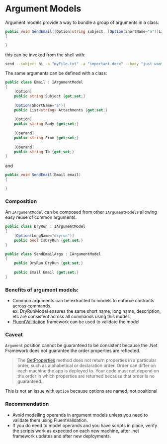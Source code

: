 # Argument Models
Argument models provide a way to bundle a group of arguments in a class.

```c#
public void SendEmail([Option]string subject, [Option(ShortName="a")]List<string> attachments, [Option]string body, [Argument]string from, [Argument]string to)
{

}
```

this can be invoked from the shell with:

```bash
send --subject hi -a "myFile.txt" -a "important.docx" --body "just wanted you to review these files" bilal@bilal.com john@john.com
```

The same arguments can be defined with a class:

```c#
public class Email : IArgumentModel
{
    [Option]
    public string Subject {get;set;}
    
    [Option(ShortName="a")]
    public List<string> Attachments {get;set;}
    
    [Option]
    public string Body {get;set;}
    
    [Operand]
    public string From {get;set;}
    
    [Operand]
    public string To {get;set;}
}
```

and

```c#
public void SendEmail(Email email)
{

}
```

### Composition

An `IArgumentModel` can be composed from other `IArgumentModel`s allowing easy reuse of common arguments.

```c#
public class DryRun : IArgumentModel
{    
    [Option(LongName="dryrun")]
    public bool IsDryRun {get;set;}
}

public class SendEmailArgs : IArgumentModel
{    
    public DryRun DryRun {get;set;}
    
    public Email Email {get;set;}
}
```

### Benefits of argument models:

* Common arguments can be extracted to models to enforce contracts across commands.  <br/>ex. DryRunModel ensures the same short name, long name, description, etc are consistent across all commands using this model.
* [FluentValidation](fluent-validation-for-argument-models.md) framework can be used to validate the model

### Caveat

`Argument` position cannot be guaranteed to be consistent because the .Net Framework does not guarantee the order properties are reflected.

> The [GetProperties](https://docs.microsoft.com/en-us/dotnet/api/system.type.getproperties) method does not return properties in a particular order, such as alphabetical or declaration order. Order can differ on each machine the app is deployed to. Your code must not depend on the order in which properties are returned because that order is no guaranteed.

This is not an issue with `Option` because options are named, not positional

### Recommendation 
* Avoid modelling operands in argument models unless you need to validate them using FluentValidation.
* If you do need to model operands and you have scripts in place, verify the scripts work as expected on each new machine, after .net framework updates and after new deployments.